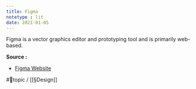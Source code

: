 ```yaml
---
title: Figma
notetype : lit
date: 2021-01-05
---
```


Figma is a vector graphics editor and prototyping tool and is primarily web-based. 

**Source :**
- [Figma Website](http://www.figma.com)

#🌲topic / [[§Design]]